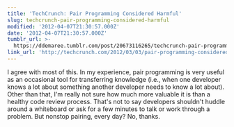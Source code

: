 ```yaml
---
title: 'TechCrunch: Pair Programming Considered Harmful'
slug: techcrunch-pair-programming-considered-harmful
modified: '2012-04-07T21:30:57.000Z'
date: '2012-04-07T21:30:57.000Z'
tumblr_url: >-
  https://ddemaree.tumblr.com/post/20673116265/techcrunch-pair-programming-considered-harmful
link_url: 'http://techcrunch.com/2012/03/03/pair-programming-considered-harmful/'
---
```

I agree with most of this. In my experience, pair programming is very useful as an occasional tool for transferring knowledge (i.e., when one developer knows a lot about something another developer needs to know a lot about). Other than that, I'm really not sure how much more valuable it is than a healthy code review process. That's not to say developers shouldn't huddle around a whiteboard or ask for a few minutes to talk or work through a problem. But nonstop pairing, every day? No, thanks.
